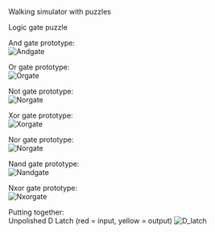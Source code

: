 Walking simulator with puzzles

Logic gate puzzle


And gate prototype:  
![Andgate](https://media.giphy.com/media/fuwpIfpVmiz1tkqIbs/giphy.gif?cid=790b761168bd9245a9555c9ee16b28810727340cc9d433de&rid=giphy.gif&ct=g)

Or gate prototype:  
![Orgate](https://media.giphy.com/media/BFBxecfDLhFbpZIR39/giphy.gif?cid=790b7611c6911f27ad601b3516f9dcb802995c2694762c55&rid=giphy.gif&ct=g)

Not gate prototype:  
![Norgate](https://media.giphy.com/media/z9RZrfWEwnxPfz07Fa/giphy.gif?cid=790b76110e98133320554bc5a77575b175c5b96c956671f5&rid=giphy.gif&ct=g)

Xor gate prototype:  
![Xorgate](https://media.giphy.com/media/skZ8Aus2rnYKSH68vM/giphy.gif?cid=790b76110a235d87335fa081b8d8d36e439f01ae626e1602&rid=giphy.gif&ct=g)

Nor gate prototype:  
![Norgate](https://media.giphy.com/media/xAdyhaezQcnok1jgok/giphy.gif?cid=790b76117a14776cd08fe526faf2f1e62fe6febd3d1aef65&rid=giphy.gif&ct=g)

Nand gate prototype:  
![Nandgate](https://media.giphy.com/media/qcn01kcBhHIX2P4J1l/giphy.gif?cid=790b76116370f52a5f2ac4fa323ad454f08c7c4df33e7da5&rid=giphy.gif&ct=g)

Nxor gate prototype:  
![Nxorgate](https://media.giphy.com/media/XWtCJ9YfxBTbm8gtxz/giphy.gif?cid=790b7611fc677e9fe94d5b4142127934c74b4656bbb06d50&rid=giphy.gif&ct=g)

Putting together:  
Unpolished D Latch (red = input, yellow = output)
![D_latch](https://user-images.githubusercontent.com/39879191/132374962-5c22ce95-df18-4d20-8f56-e864c3cb234c.png)
